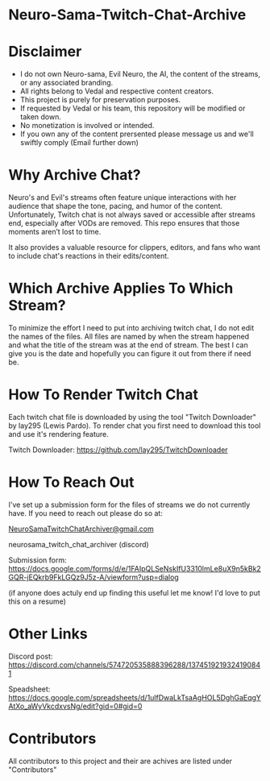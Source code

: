 # Neuro-Sama-Twitch-Chat-Archive

# Disclaimer
- I do not own Neuro-sama, Evil Neuro, the AI, the content of the streams, or any associated branding.
- All rights belong to Vedal and respective content creators.
- This project is purely for preservation purposes.
- If requested by Vedal or his team, this repository will be modified or taken down.
- No monetization is involved or intended.
- If you own any of the content prersented please message us and we'll swiftly comply
  (Email further down)


# Why Archive Chat?
Neuro's and Evil's streams often feature unique interactions with her audience that shape the tone, pacing, and humor of the content.
Unfortunately, Twitch chat is not always saved or accessible after streams end, especially after VODs are removed.
This repo ensures that those moments aren’t lost to time.

It also provides a valuable resource for clippers, editors, and fans who want to include chat's reactions in their edits/content.

# Which Archive Applies To Which Stream?
To minimize the effort I need to put into archiving twitch chat, I do not edit the names of the files. All files are named by when the stream happened and what the title of the stream was at the end of stream.
The best I can give you is the date and hopefully you can figure it out from there if need be.

# How To Render Twitch Chat
Each twitch chat file is downloaded by using the tool "Twitch Downloader" by lay295 (Lewis Pardo). To render chat you first need to download this tool and use it's rendering feature.

Twitch Downloader: https://github.com/lay295/TwitchDownloader

# How To Reach Out
I've set up a submission form for the files of streams we do not currently have.
If you need to reach out please do so at:

NeuroSamaTwitchChatArchiver@gmail.com

neurosama_twitch_chat_archiver (discord)

Submission form: https://docs.google.com/forms/d/e/1FAIpQLSeNskIfU3310lmLe8uX9n5kBk2GQR-jEQkrb9FkLGQz9J5z-A/viewform?usp=dialog

(if anyone does actuly end up finding this useful let me know! I'd love to put this on a resume)

# Other Links

Discord post: https://discord.com/channels/574720535888396288/1374519219324190841

Speadsheet: https://docs.google.com/spreadsheets/d/1ulfDwaLkTsaAgHOL5DghGaEqgYAtXo_aWyVkcdxvsNg/edit?gid=0#gid=0

# Contributors
All contributors to this project and their are achives are listed under "Contributors"
